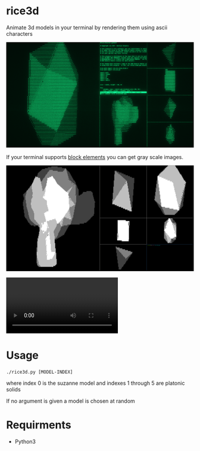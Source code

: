 # rice3d

Animate 3d models in your terminal by rendering them using ascii characters

![Screenshot](screenshot.png)

If your terminal
supports
[block elements](https://en.wikipedia.org/wiki/Block_Elements) you can
get gray scale images.

![Screenshot2](unicode.png)

![Video](example.webm)

# Usage

```
./rice3d.py [MODEL-INDEX]
```

where index 0 is the suzanne model and indexes 1 through 5 are platonic solids

If no argument is given a model is chosen at random

# Requirments

- Python3

